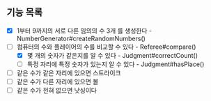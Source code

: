 ## 기능 목록

- [X] 1부터 9까지의 서로 다른 임의의 수 3개 를 생성한다 - NumberGenerator#createRandomNumbers()
- [ ] 컴퓨터의 수와 플레이어의 수를 비교할 수 있다 - Referee#compare()
    - [X] 몇 개의 숫자가 같은지를 알 수 있다 - Judgment#correctCount()
    - [ ] 특정 자리에 특정 숫자가 있는지 알 수 있다 - Judgment#hasPlace()
- [ ] 같은 수가 같은 자리에 있으면 스트라이크
- [ ] 같은 수가 다른 자리에 있으면 볼
- [ ] 같은 수가 전혀 없으면 낫싱이다
